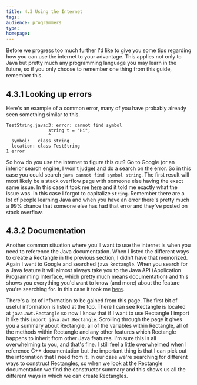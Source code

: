 ```yaml
---
title: 4.3 Using the Internet
tags:
audience: programmers
type:
homepage:
---
```

Before we progress too much further I'd like to give you some tips regarding how you can use the internet to your advantage. This applies not only to Java but pretty much any programming language you may learn in the future, so if you only choose to remember one thing from this guide, remember this.

## 4.3.1 Looking up errors

Here's an example of a common error, many of you have probably already seen something similar to this.

~~~
TestString.java:3: error: cannot find symbol
                string t = "Hi";
                ^
  symbol:   class string
  location: class TestString
1 error
~~~

So how do you use the internet to figure this out? Go to Google (or an inferior search engine, I won't judge) and do a search on the error. So in this case you could search `java cannot find symbol string`. The first result will most likely be a stack overflow page with someone else having the exact same issue. In this case it took me [here](http://stackoverflow.com/questions/19471477/java-error-cannot-find-symbol-class-string) and it told me exactly what the issue was. In this case I forgot to capitalize `string`. Remember there are a lot of people learning Java and when you have an error there's pretty much a 99% chance that someone else has had that error and they've posted on stack overflow.

## 4.3.2 Documentation

Another common situation where you'll want to use the internet is when you need to reference the Java documentation. When I listed the different ways to create a Rectangle in the previous section, I didn't have that memorized. Again I went to Google and searched `java Rectangle`. When you search for a Java feature it will almost always take you to the Java API (Application Programming Interface, which pretty much means documentation) and this shows you everything you'd want to know (and more) about the feature you're searching for. In this case it took me [here](https://docs.oracle.com/javase/7/docs/api/java/awt/Rectangle.html).

There's a lot of information to be gained from this page. The first bit of useful information is listed at the top. There I can see Rectangle is located at `java.awt.Rectangle` so now I know that if I want to use Rectangle I import it like this `import java.awt.Rectangle`. Scrolling through the page it gives you a summary about Rectangle, all of the variables within Rectangle, all of the methods within Rectangle and any other features which Rectangle happens to inherit from other Java features. I'm sure this is all overwhelming to you, and that's fine. I still feel a little overwhelmed when I reference C++ documentation but the important thing is that I can pick out the information that I need from it. In our case we're searching for different ways to construct Rectangles, so when we look at the Rectangle documentation we find the constructor summary and this shows us all the different ways in which we can create Rectangles.
